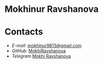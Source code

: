 # Mokhinur Ravshanova

# Contacts
- *E-mail*: mokhinur9813@gmail.com
- *GitHub*: [MokhiRavshanova](https://github.com/MokhiRavshanova)
- *Telegram* [Mokhi Ravshanova](https://t.me/mokhi_r) 
    